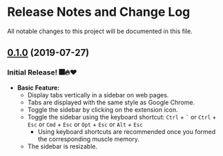 # Release Notes and Change Log

All notable changes to this project will be documented in this file.

## [0.1.0](https://github.com/lxieyang/vertical-tabs-chrome-extension/releases/tag/v0.1.0) (2019-07-27)


### Initial Release! 🎆🔥❤

- **Basic Feature:** 
  - Display tabs vertically in a sidebar on web pages.
  - Tabs are displayed with the same style as Google Chrome.
  - Toggle the sidebar by clicking on the extension icon.
  - Toggle the sidebar using the keyboard shortcut: `Ctrl` + `` ` ``  or `Ctrl` + `Esc` or `Cmd` + `Esc` or `Opt` + `` Esc `` or `Alt` + `Esc`
    - Using keyboard shortcuts are recommended once you formed the corresponding muscle memory.
  - The sidebar is resizable.
